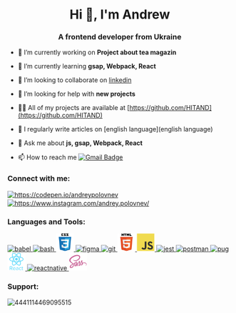 <h1 align="center">Hi 👋, I'm Andrew</h1>
<h3 align="center">A frontend developer from Ukraine</h3>

- 🔭 I’m currently working on **Project about tea magazin**

- 🌱 I’m currently learning **gsap, Webpack, React**

- 👯 I’m looking to collaborate on [linkedin](https://www.linkedin.com/in/andrew-polovnev-543019224/)

- 🤝 I’m looking for help with **new projects**

- 👨‍💻 All of my projects are available at [https://github.com/HITAND](https://github.com/HITAND)

- 📝 I regularly write articles on [english language](english language)

- 💬 Ask me about **js, gsap, Webpack, React**

- 📫 How to reach me <a href="mailto:polishball.pl12@gmail.com"><img src="https://camo.githubusercontent.com/4293c25ef37e7212053d06e9aa1b187b6834824b88293d0bd05ab6eb7adf6745/68747470733a2f2f696d672e736869656c64732e696f2f62616467652f2d76696e63656e746b696d73343940676d61696c2e636f6d2d6331343433383f7374796c653d666c6174266c6f676f3d476d61696c266c6f676f436f6c6f723d7768697465266c696e6b3d6d61696c746f3a76696e63656e746b696d73343940676d61696c2e636f6d" alt="Gmail Badge" data-canonical-src="https://img.shields.io/badge/-vincentkims49@gmail.com-c14438?style=flat&amp;logo=Gmail&amp;logoColor=white&amp;link=mailto:vincentkims49@gmail.com" style="max-width: 100%;"></a>

<h3 align="left">Connect with me:</h3>
<p align="left">
<a href="https://codepen.io/https://codepen.io/andreypolovnev" target="blank"><img align="center" src="https://raw.githubusercontent.com/rahuldkjain/github-profile-readme-generator/master/src/images/icons/Social/codepen.svg" alt="https://codepen.io/andreypolovnev" height="30" width="40" /></a>
<a href="https://instagram.com/https://www.instagram.com/andrey.polovnev/" target="blank"><img align="center" src="https://raw.githubusercontent.com/rahuldkjain/github-profile-readme-generator/master/src/images/icons/Social/instagram.svg" alt="https://www.instagram.com/andrey.polovnev/" height="30" width="40" /></a>
</p>

<h3 align="left">Languages and Tools:</h3>
<p align="left"> <a href="https://babeljs.io/" target="_blank" rel="noreferrer"> <img src="https://www.vectorlogo.zone/logos/babeljs/babeljs-icon.svg" alt="babel" width="40" height="40"/> </a> <a href="https://www.gnu.org/software/bash/" target="_blank" rel="noreferrer"> <img src="https://www.vectorlogo.zone/logos/gnu_bash/gnu_bash-icon.svg" alt="bash" width="40" height="40"/> </a> <a href="https://www.w3schools.com/css/" target="_blank" rel="noreferrer"> <img src="https://raw.githubusercontent.com/devicons/devicon/master/icons/css3/css3-original-wordmark.svg" alt="css3" width="40" height="40"/> </a> <a href="https://www.figma.com/" target="_blank" rel="noreferrer"> <img src="https://www.vectorlogo.zone/logos/figma/figma-icon.svg" alt="figma" width="40" height="40"/> </a> <a href="https://git-scm.com/" target="_blank" rel="noreferrer"> <img src="https://www.vectorlogo.zone/logos/git-scm/git-scm-icon.svg" alt="git" width="40" height="40"/> </a> <a href="https://www.w3.org/html/" target="_blank" rel="noreferrer"> <img src="https://raw.githubusercontent.com/devicons/devicon/master/icons/html5/html5-original-wordmark.svg" alt="html5" width="40" height="40"/> </a> <a href="https://developer.mozilla.org/en-US/docs/Web/JavaScript" target="_blank" rel="noreferrer"> <img src="https://raw.githubusercontent.com/devicons/devicon/master/icons/javascript/javascript-original.svg" alt="javascript" width="40" height="40"/> </a> <a href="https://jestjs.io" target="_blank" rel="noreferrer"> <img src="https://www.vectorlogo.zone/logos/jestjsio/jestjsio-icon.svg" alt="jest" width="40" height="40"/> </a> <a href="https://postman.com" target="_blank" rel="noreferrer"> <img src="https://www.vectorlogo.zone/logos/getpostman/getpostman-icon.svg" alt="postman" width="40" height="40"/> </a> <a href="https://pugjs.org" target="_blank" rel="noreferrer"> <img src="https://cdn.worldvectorlogo.com/logos/pug.svg" alt="pug" width="40" height="40"/> </a> <a href="https://reactjs.org/" target="_blank" rel="noreferrer"> <img src="https://raw.githubusercontent.com/devicons/devicon/master/icons/react/react-original-wordmark.svg" alt="react" width="40" height="40"/> </a> <a href="https://reactnative.dev/" target="_blank" rel="noreferrer"> <img src="https://reactnative.dev/img/header_logo.svg" alt="reactnative" width="40" height="40"/> </a> <a href="https://sass-lang.com" target="_blank" rel="noreferrer"> <img src="https://raw.githubusercontent.com/devicons/devicon/master/icons/sass/sass-original.svg" alt="sass" width="40" height="40"/> </a> </p>

<h3 align="left">Support:</h3>
<p><a href="https://www.buymeacoffee.com/polishballf"> <img align="left" src="https://cdn.buymeacoffee.com/buttons/v2/default-yellow.png" height="50" width="210" alt="4441114469095515" /></a></p><br><br>
